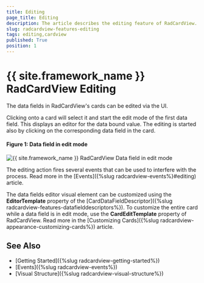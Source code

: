 ```yaml
---
title: Editing
page_title: Editing
description: The article describes the editing feature of RadCardView.
slug: radcardview-features-editing
tags: editing,cardview
published: True
position: 1
---
```


# {{ site.framework_name }} RadCardView Editing

The data fields in RadCardView's cards can be edited via the UI.

Clicking onto a card will select it and start the edit mode of the first data field. This displays an editor for the data bound value. The editing is started also by clicking on the corresponding data field in the card.

#### Figure 1: Data field in edit mode
![{{ site.framework_name }} RadCardView Data field in edit mode](images/radcardview-features-editing-0.png)

The editing action fires several events that can be used to interfere with the process. Read more in the [Events]({%slug radcardview-events%}#editing) article.

The data fields editor visual element can be customized using the __EditorTemplate__ property of the [CardDataFieldDescriptor]({%slug radcardview-features-datafielddescriptors%}). To customize the entire card while a data field is in edit mode, use the __CardEditTemplate__ property of RadCardView. Read more in the [Customizing Cards]({%slug radcardview-appearance-customizing-cards%}) article.

## See Also
* [Getting Started]({%slug radcardview-getting-started%})
* [Events]({%slug radcardview-events%})
* [Visual Structure]({%slug radcardview-visual-structure%})